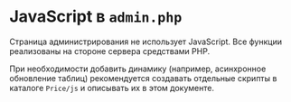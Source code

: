 # JavaScript в `admin.php`

Страница администрирования не использует JavaScript. Все функции реализованы на стороне сервера средствами PHP.

При необходимости добавить динамику (например, асинхронное обновление таблиц) рекомендуется создавать отдельные скрипты в каталоге `Price/js` и описывать их в этом документе.
